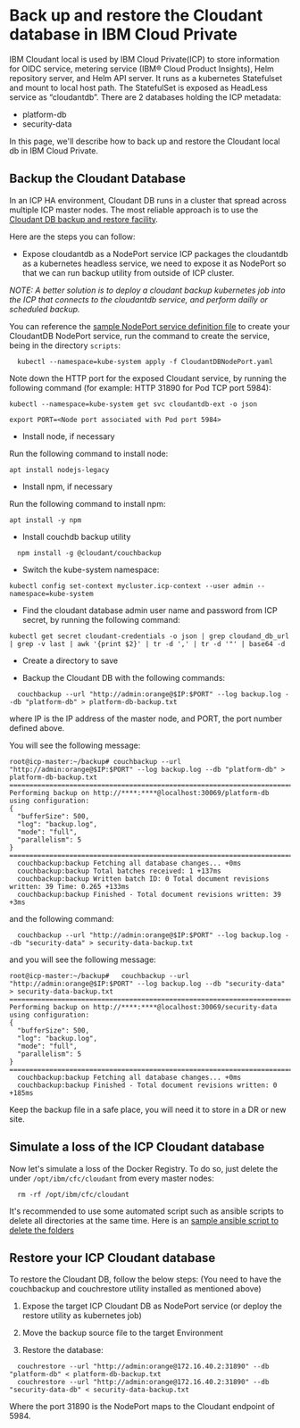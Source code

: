 # Back up and restore the Cloudant database in IBM Cloud Private

IBM Cloudant local is used by IBM Cloud Private(ICP) to store information for OIDC service, metering service (IBM® Cloud Product Insights), Helm repository server, and Helm API server.
It runs as a kubernetes Statefulset and mount to local host path. The StatefulSet is exposed as HeadLess service as “cloudantdb”.
There are 2 databases holding the ICP metadata:

* platform-db
* security-data

In this page, we'll describe how to back up and restore the Cloudant local db in IBM Cloud Private.


## Backup the Cloudant Database

In an ICP HA environment, Cloudant DB runs in a cluster that spread across multiple ICP master nodes. The most reliable approach is to use the [Cloudant DB backup and restore facility](https://developer.ibm.com/clouddataservices/2016/03/22/simple-couchdb-and-cloudant-backup/).

Here are the steps you can follow:

* Expose cloudantdb as a NodePort service
ICP packages the cloudantdb as a kubernetes headless service, we need to expose it as NodePort so that we can run backup utility from outside of ICP cluster.   

*NOTE: A better solution is to deploy a cloudant backup kubernetes job into the ICP that connects to the cloudantdb service, and perform dailly or scheduled backup.*

You can reference the [sample NodePort service definition file](../scripts/CloudantDBNodePort.yaml) to create your CloudantDB NodePort service, run the command to create the service, being in the directory `scripts`:

```
  kubectl --namespace=kube-system apply -f CloudantDBNodePort.yaml
```

Note down the HTTP port for the exposed Cloudant service, by running the following command (for example: HTTP 31890 for Pod TCP port 5984):

```
kubectl --namespace=kube-system get svc cloudantdb-ext -o json

export PORT=<Node port associated with Pod port 5984>
```

* Install node, if necessary

Run the following command to install node:

```
apt install nodejs-legacy
```

* Install npm, if necessary

Run the following command to install npm:

```
apt install -y npm
```

* Install couchdb backup utility

```
  npm install -g @cloudant/couchbackup
```

* Switch the kube-system namespace:

```
kubectl config set-context mycluster.icp-context --user admin --namespace=kube-system
```

* Find the cloudant database admin user name and password from ICP secret, by running the following command:

```
kubectl get secret cloudant-credentials -o json | grep cloudand_db_url | grep -v last | awk '{print $2}' | tr -d ',' | tr -d '"' | base64 -d
```

* Create a directory to save 

* Backup the Cloudant DB with the following commands:

```
  couchbackup --url "http://admin:orange@$IP:$PORT" --log backup.log --db "platform-db" > platform-db-backup.txt
```

where IP is the IP address of the master node, and PORT, the port number defined above.

You will see the following message:

```
root@icp-master:~/backup# couchbackup --url "http://admin:orange@$IP:$PORT" --log backup.log --db "platform-db" > platform-db-backup.txt
================================================================================
Performing backup on http://****:****@localhost:30069/platform-db using configuration:
{
  "bufferSize": 500,
  "log": "backup.log",
  "mode": "full",
  "parallelism": 5
}
================================================================================
  couchbackup:backup Fetching all database changes... +0ms
  couchbackup:backup Total batches received: 1 +137ms
  couchbackup:backup Written batch ID: 0 Total document revisions written: 39 Time: 0.265 +133ms
  couchbackup:backup Finished - Total document revisions written: 39 +3ms

```

and the following command:

```
  couchbackup --url "http://admin:orange@$IP:$PORT" --log backup.log --db "security-data" > security-data-backup.txt
```

and you will see the following message:

```
root@icp-master:~/backup#   couchbackup --url "http://admin:orange@$IP:$PORT" --log backup.log --db "security-data" > security-data-backup.txt
================================================================================
Performing backup on http://****:****@localhost:30069/security-data using configuration:
{
  "bufferSize": 500,
  "log": "backup.log",
  "mode": "full",
  "parallelism": 5
}
================================================================================
  couchbackup:backup Fetching all database changes... +0ms
  couchbackup:backup Finished - Total document revisions written: 0 +185ms

```

Keep the backup file in a safe place, you will need it to store in a DR or new site.

## Simulate a loss of the ICP Cloudant database

Now let's simulate a loss of the Docker Registry. To do so, just delete the  under `/opt/ibm/cfc/cloudant` from every master nodes:

```
  rm -rf /opt/ibm/cfc/cloudant
```

It's recommended to use some automated script such as ansible scripts to delete all directories at the same time.
Here is an [sample ansible script to delete the folders](../scripts/move_cloundant_on_masters.yml)


## Restore your ICP Cloudant database

To restore the Cloudant DB, follow the below steps:
(You need to have the couchbackup and couchrestore utility installed as mentioned above)


1. Expose the target ICP Cloudant DB as NodePort service (or deploy the restore utility as kubernetes job)

2. Move the backup source file to the target Environment

3. Restore the database:
```
  couchrestore --url "http://admin:orange@172.16.40.2:31890" --db "platform-db" < platform-db-backup.txt
  couchrestore --url "http://admin:orange@172.16.40.2:31890" --db "security-data-db" < security-data-backup.txt
```

Where the port 31890 is the NodePort maps to the Cloudant endpoint of 5984.
